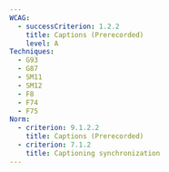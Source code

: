 ```yaml
---
WCAG:
  - successCriterion: 1.2.2
    title: Captions (Prerecorded)
    level: A
Techniques:
  - G93
  - G87
  - SM11
  - SM12
  - F8
  - F74
  - F75
Norm:
  - criterion: 9.1.2.2
    title: Captions (Prerecorded)
  - criterion: 7.1.2
    title: Captioning synchronization
---
```

